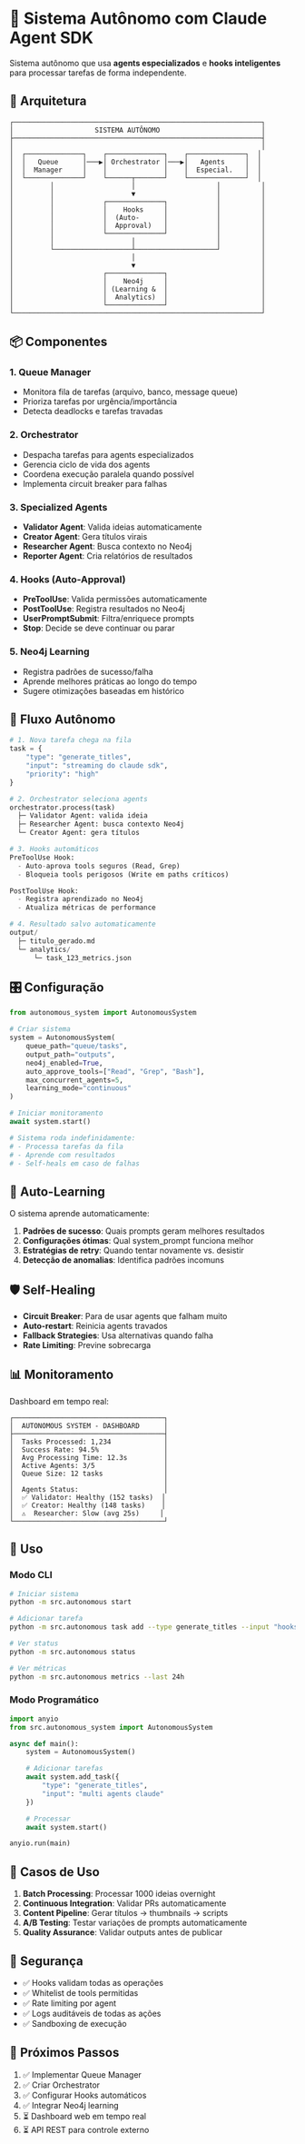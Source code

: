 # 🤖 Sistema Autônomo com Claude Agent SDK

Sistema autônomo que usa **agents especializados** e **hooks inteligentes** para processar tarefas de forma independente.

## 🎯 Arquitetura

```
┌─────────────────────────────────────────────────────────────┐
│                    SISTEMA AUTÔNOMO                         │
├─────────────────────────────────────────────────────────────┤
│                                                             │
│  ┌──────────────┐    ┌──────────────┐    ┌──────────────┐  │
│  │   Queue      │───▶│ Orchestrator │───▶│   Agents     │  │
│  │  Manager     │    │              │    │  Especial.   │  │
│  └──────────────┘    └──────┬───────┘    └──────────────┘  │
│         │                   │                    │          │
│         │                   ▼                    │          │
│         │            ┌──────────────┐            │          │
│         │            │    Hooks     │            │          │
│         │            │  (Auto-      │            │          │
│         │            │  Approval)   │            │          │
│         │            └──────────────┘            │          │
│         │                   │                    │          │
│         └───────────────────┴────────────────────┘          │
│                             │                               │
│                             ▼                               │
│                      ┌──────────────┐                       │
│                      │    Neo4j     │                       │
│                      │ (Learning &  │                       │
│                      │  Analytics)  │                       │
│                      └──────────────┘                       │
└─────────────────────────────────────────────────────────────┘
```

## 📦 Componentes

### 1. **Queue Manager**
- Monitora fila de tarefas (arquivo, banco, message queue)
- Prioriza tarefas por urgência/importância
- Detecta deadlocks e tarefas travadas

### 2. **Orchestrator**
- Despacha tarefas para agents especializados
- Gerencia ciclo de vida dos agents
- Coordena execução paralela quando possível
- Implementa circuit breaker para falhas

### 3. **Specialized Agents**
- **Validator Agent**: Valida ideias automaticamente
- **Creator Agent**: Gera títulos virais
- **Researcher Agent**: Busca contexto no Neo4j
- **Reporter Agent**: Cria relatórios de resultados

### 4. **Hooks (Auto-Approval)**
- **PreToolUse**: Valida permissões automaticamente
- **PostToolUse**: Registra resultados no Neo4j
- **UserPromptSubmit**: Filtra/enriquece prompts
- **Stop**: Decide se deve continuar ou parar

### 5. **Neo4j Learning**
- Registra padrões de sucesso/falha
- Aprende melhores práticas ao longo do tempo
- Sugere otimizações baseadas em histórico

## 🔄 Fluxo Autônomo

```python
# 1. Nova tarefa chega na fila
task = {
    "type": "generate_titles",
    "input": "streaming do claude sdk",
    "priority": "high"
}

# 2. Orchestrator seleciona agents
orchestrator.process(task)
  ├─ Validator Agent: valida ideia
  ├─ Researcher Agent: busca contexto Neo4j
  └─ Creator Agent: gera títulos

# 3. Hooks automáticos
PreToolUse Hook:
  - Auto-aprova tools seguros (Read, Grep)
  - Bloqueia tools perigosos (Write em paths críticos)

PostToolUse Hook:
  - Registra aprendizado no Neo4j
  - Atualiza métricas de performance

# 4. Resultado salvo automaticamente
output/
  ├─ titulo_gerado.md
  └─ analytics/
      └─ task_123_metrics.json
```

## 🎛️ Configuração

```python
from autonomous_system import AutonomousSystem

# Criar sistema
system = AutonomousSystem(
    queue_path="queue/tasks",
    output_path="outputs",
    neo4j_enabled=True,
    auto_approve_tools=["Read", "Grep", "Bash"],
    max_concurrent_agents=5,
    learning_mode="continuous"
)

# Iniciar monitoramento
await system.start()

# Sistema roda indefinidamente:
# - Processa tarefas da fila
# - Aprende com resultados
# - Self-heals em caso de falhas
```

## 🧠 Auto-Learning

O sistema aprende automaticamente:

1. **Padrões de sucesso**: Quais prompts geram melhores resultados
2. **Configurações ótimas**: Qual system_prompt funciona melhor
3. **Estratégias de retry**: Quando tentar novamente vs. desistir
4. **Detecção de anomalias**: Identifica padrões incomuns

## 🛡️ Self-Healing

- **Circuit Breaker**: Para de usar agents que falham muito
- **Auto-restart**: Reinicia agents travados
- **Fallback Strategies**: Usa alternativas quando falha
- **Rate Limiting**: Previne sobrecarga

## 📊 Monitoramento

Dashboard em tempo real:
```
┌─────────────────────────────────────┐
│  AUTONOMOUS SYSTEM - DASHBOARD      │
├─────────────────────────────────────┤
│  Tasks Processed: 1,234             │
│  Success Rate: 94.5%                │
│  Avg Processing Time: 12.3s         │
│  Active Agents: 3/5                 │
│  Queue Size: 12 tasks               │
│                                     │
│  Agents Status:                     │
│  ✅ Validator: Healthy (152 tasks)  │
│  ✅ Creator: Healthy (148 tasks)    │
│  ⚠️  Researcher: Slow (avg 25s)     │
└─────────────────────────────────────┘
```

## 🚀 Uso

### Modo CLI
```bash
# Iniciar sistema
python -m src.autonomous start

# Adicionar tarefa
python -m src.autonomous task add --type generate_titles --input "hooks do claude"

# Ver status
python -m src.autonomous status

# Ver métricas
python -m src.autonomous metrics --last 24h
```

### Modo Programático
```python
import anyio
from src.autonomous_system import AutonomousSystem

async def main():
    system = AutonomousSystem()

    # Adicionar tarefas
    await system.add_task({
        "type": "generate_titles",
        "input": "multi agents claude"
    })

    # Processar
    await system.start()

anyio.run(main)
```

## 🎯 Casos de Uso

1. **Batch Processing**: Processar 1000 ideias overnight
2. **Continuous Integration**: Validar PRs automaticamente
3. **Content Pipeline**: Gerar títulos → thumbnails → scripts
4. **A/B Testing**: Testar variações de prompts automaticamente
5. **Quality Assurance**: Validar outputs antes de publicar

## 🔐 Segurança

- ✅ Hooks validam todas as operações
- ✅ Whitelist de tools permitidas
- ✅ Rate limiting por agent
- ✅ Logs auditáveis de todas as ações
- ✅ Sandboxing de execução

## 📝 Próximos Passos

1. ✅ Implementar Queue Manager
2. ✅ Criar Orchestrator
3. ✅ Configurar Hooks automáticos
4. ✅ Integrar Neo4j learning
5. ⏳ Dashboard web em tempo real
6. ⏳ API REST para controle externo
